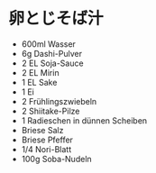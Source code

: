 # 卵とじそば汁
 * 600ml Wasser
 * 6g Dashi-Pulver
 * 2 EL Soja-Sauce
 * 2 EL Mirin
 * 1 EL Sake
 * 1 Ei
 * 2 Frühlingszwiebeln
 * 2 Shiitake-Pilze
 * 1 Radieschen in dünnen Scheiben
 * Briese Salz
 * Briese Pfeffer
 * 1/4 Nori-Blatt
 * 100g Soba-Nudeln
